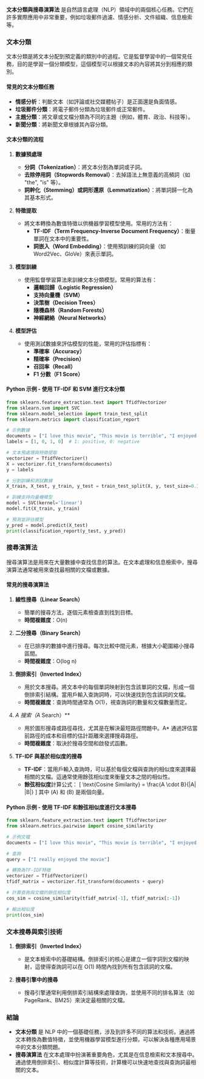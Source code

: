 **文本分類與搜尋演算法** 是自然語言處理（NLP）領域中的兩個核心任務。它們在許多實際應用中非常重要，例如垃圾郵件過濾、情感分析、文件組織、信息檢索等。

### **文本分類**

文本分類是將文本分配到預定義的類別中的過程。它是監督學習中的一個常見任務，目的是學習一個分類模型，這個模型可以根據文本的內容將其分到相應的類別。

#### **常見的文本分類任務**
- **情感分析**：判斷文本（如評論或社交媒體帖子）是正面還是負面情感。
- **垃圾郵件分類**：將電子郵件分類為垃圾郵件或正常郵件。
- **主題分類**：將文章或文檔分類為不同的主題（例如，體育、政治、科技等）。
- **新聞分類**：將新聞文章根據其內容分類。

#### **文本分類的流程**
1. **數據預處理**
   - **分詞（Tokenization）**：將文本分割為單詞或子詞。
   - **去除停用詞（Stopwords Removal）**：去掉語法上無意義的高頻詞（如 "the", "is" 等）。
   - **詞幹化（Stemming）或詞形還原（Lemmatization）**：將單詞歸一化為其基本形式。
   
2. **特徵提取**
   - 將文本轉換為數值特徵以供機器學習模型使用。常用的方法有：
     - **TF-IDF（Term Frequency-Inverse Document Frequency）**：衡量單詞在文本中的重要性。
     - **詞嵌入（Word Embedding）**：使用預訓練的詞向量（如 Word2Vec、GloVe）來表示單詞。

3. **模型訓練**
   - 使用監督學習算法來訓練文本分類模型。常用的算法有：
     - **邏輯回歸（Logistic Regression）**
     - **支持向量機（SVM）**
     - **決策樹（Decision Trees）**
     - **隨機森林（Random Forests）**
     - **神經網絡（Neural Networks）**

4. **模型評估**
   - 使用測試數據來評估模型的性能，常用的評估指標有：
     - **準確率（Accuracy）**
     - **精確率（Precision）**
     - **召回率（Recall）**
     - **F1 分數（F1 Score）**

#### **Python 示例 - 使用 TF-IDF 和 SVM 進行文本分類**
```python
from sklearn.feature_extraction.text import TfidfVectorizer
from sklearn.svm import SVC
from sklearn.model_selection import train_test_split
from sklearn.metrics import classification_report

# 示例數據
documents = ["I love this movie", "This movie is terrible", "I enjoyed the film", "I hate this movie"]
labels = [1, 0, 1, 0]  # 1: positive, 0: negative

# 文本預處理與特徵提取
vectorizer = TfidfVectorizer()
X = vectorizer.fit_transform(documents)
y = labels

# 分割訓練和測試數據
X_train, X_test, y_train, y_test = train_test_split(X, y, test_size=0.3, random_state=42)

# 訓練支持向量機模型
model = SVC(kernel='linear')
model.fit(X_train, y_train)

# 預測並評估模型
y_pred = model.predict(X_test)
print(classification_report(y_test, y_pred))
```

### **搜尋演算法**

搜尋演算法是用來在大量數據中查找信息的算法。在文本處理和信息檢索中，搜尋演算法通常被用來查找最相關的文檔或數據。

#### **常見的搜尋演算法**
1. **線性搜尋（Linear Search）**
   - 簡單的搜尋方法，逐個元素檢查直到找到目標。
   - **時間複雜度**：O(n)

2. **二分搜尋（Binary Search）**
   - 在已排序的數據中進行搜尋。每次比較中間元素，根據大小範圍縮小搜尋區間。
   - **時間複雜度**：O(log n)

3. **倒排索引（Inverted Index）**
   - 用於文本搜尋。將文本中的每個單詞映射到包含該單詞的文檔，形成一個倒排索引結構。當用戶輸入查詢詞時，可以快速找到包含該詞的文檔。
   - **時間複雜度**：查詢時間通常為 O(1)，視查詢詞的數量和文檔數量而定。

4. **A* 搜索（A* Search）**
   - 用於圖形搜尋或路徑尋找，尤其是在解決最短路徑問題中。A* 通過評估當前路徑的成本和目標的估計距離來選擇搜尋路徑。
   - **時間複雜度**：取決於搜尋空間和啟發式函數。

5. **TF-IDF 與基於相似度的搜尋**
   - **TF-IDF**：當用戶輸入查詢時，可以基於每個文檔與查詢的相似度來選擇最相關的文檔。這通常使用餘弦相似度來衡量文本之間的相似性。
   - **餘弦相似度**計算公式：
     \[
     \text{Cosine Similarity} = \frac{A \cdot B}{\|A\| \|B\|}
     \]
     其中 \(A\) 和 \(B\) 是兩個向量。

#### **Python 示例 - 使用 TF-IDF 和餘弦相似度進行文本搜尋**
```python
from sklearn.feature_extraction.text import TfidfVectorizer
from sklearn.metrics.pairwise import cosine_similarity

# 示例文檔
documents = ["I love this movie", "This movie is terrible", "I enjoyed the film", "I hate this movie"]

# 查詢
query = ["I really enjoyed the movie"]

# 轉換為TF-IDF特徵
vectorizer = TfidfVectorizer()
tfidf_matrix = vectorizer.fit_transform(documents + query)

# 計算查詢與文檔的餘弦相似度
cos_sim = cosine_similarity(tfidf_matrix[-1], tfidf_matrix[:-1])

# 輸出相似度
print(cos_sim)
```

### **文本搜尋與索引技術**
1. **倒排索引（Inverted Index）**
   - 是文本檢索中的基礎結構。倒排索引的核心是建立一個字詞到文檔的映射，這使得查詢詞可以在 O(1) 時間內找到所有包含該詞的文檔。
   
2. **搜尋引擎中的搜尋**
   - 搜尋引擎通常利用倒排索引結構來處理查詢，並使用不同的排名算法（如 PageRank、BM25）來決定最相關的文檔。

### **結論**

- **文本分類** 是 NLP 中的一個基礎任務，涉及到許多不同的算法和技術。通過將文本轉換為數值特徵，並使用機器學習模型進行分類，可以解決各種應用場景中的文本分類問題。
- **搜尋演算法** 在文本處理中扮演著重要角色，尤其是在信息檢索和文本搜尋中。通過使用倒排索引、相似度計算等技術，計算機可以快速地查找與查詢詞最相關的文本。